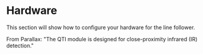 # Hardware

This section will show how to configure your hardware for the line follower. 

From Parallax: "The QTI module is designed for close-proximity infrared (IR) detection." 
